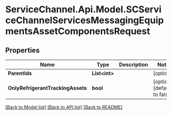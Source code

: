 # ServiceChannel.Api.Model.SCServiceChannelServicesMessagingEquipmentsAssetComponentsRequest

## Properties

Name | Type | Description | Notes
------------ | ------------- | ------------- | -------------
**ParentIds** | **List&lt;int&gt;** |  | [optional] 
**OnlyRefrigerantTrackingAssets** | **bool** |  | [optional] [default to false]

[[Back to Model list]](../README.md#documentation-for-models) [[Back to API list]](../README.md#documentation-for-api-endpoints) [[Back to README]](../README.md)

